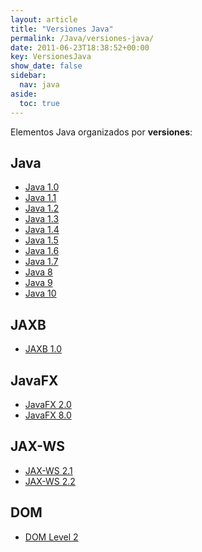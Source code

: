 ```yaml
---
layout: article
title: "Versiones Java"
permalink: /Java/versiones-java/
date: 2011-06-23T18:38:52+00:00
key: VersionesJava
show_date: false
sidebar:
  nav: java
aside:
  toc: true
---
```


Elementos Java organizados por **versiones**: 

## Java
<ul>
  <li><a href="/Java/tag/java-1.0/">Java 1.0</a></li>
  <li><a href="/Java/tag/java-1.1/">Java 1.1</a></li>
  <li><a href="/Java/tag/java-1.2/">Java 1.2</a></li>
  <li><a href="/Java/tag/java-1.3/">Java 1.3</a></li>
  <li><a href="/Java/tag/java-1.4/">Java 1.4</a></li>
  <li><a href="/Java/tag/java-1.5/">Java 1.5</a></li>
  <li><a href="/Java/tag/java-1.6/">Java 1.6</a></li>
  <li><a href="/Java/tag/java-1.7/">Java 1.7</a></li>
  <li><a href="/Java/tag/java-1.8/">Java 8</a></li>
  <li><a href="/Java/tag/java-9/">Java 9</a></li>
  <li><a href="/Java/tag/java-10/">Java 10</a></li>
</ul>

## JAXB
<ul>
  <li><a href="/Java/tag/jaxb-1.0/">JAXB 1.0</a></li>
</ul>

## JavaFX
<ul>
  <li><a href="/Java/tag/javafx-2.0/">JavaFX 2.0</a></li>
  <li><a href="/Java/tag/javafx-8.0/">JavaFX 8.0</a></li>
</ul>

## JAX-WS
<ul>
  <li><a href="/Java/tag/jax-ws-2.1/">JAX-WS 2.1</a></li>
  <li><a href="/Java/tag/jax-ws-2.2/">JAX-WS 2.2</a></li>
</ul>

## DOM
<ul>
  <li><a href="/Java/tag/dom-level-2/">DOM Level 2</a></li>
</ul>